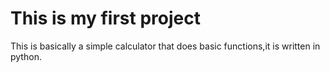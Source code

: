 # This is my first project
 This is basically a simple calculator that does basic functions,it is written in python.